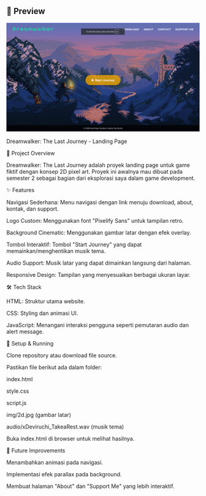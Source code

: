 ## 🌟 Preview
![Dreamwalker Landing Page](img/preview.png)


Dreamwalker: The Last Journey - Landing Page

📌 Project Overview

Dreamwalker: The Last Journey adalah proyek landing page untuk game fiktif dengan konsep 2D pixel art. Proyek ini awalnya mau dibuat pada semester 2 sebagai bagian dari eksplorasi saya dalam game development.

✨ Features

Navigasi Sederhana: Menu navigasi dengan link menuju download, about, kontak, dan support.

Logo Custom: Menggunakan font "Pixelify Sans" untuk tampilan retro.

Background Cinematic: Menggunakan gambar latar dengan efek overlay.

Tombol Interaktif: Tombol "Start Journey" yang dapat memainkan/menghentikan musik tema.

Audio Support: Musik latar yang dapat dimainkan langsung dari halaman.

Responsive Design: Tampilan yang menyesuaikan berbagai ukuran layar.

🛠️ Tech Stack

HTML: Struktur utama website.

CSS: Styling dan animasi UI.

JavaScript: Menangani interaksi pengguna seperti pemutaran audio dan alert message.

🚀 Setup & Running

Clone repository atau download file source.

Pastikan file berikut ada dalam folder:

index.html

style.css

script.js

img/2d.jpg (gambar latar)

audio/xDeviruchi_TakeaRest.wav (musik tema)

Buka index.html di browser untuk melihat hasilnya.

📌 Future Improvements

Menambahkan animasi pada navigasi.

Implementasi efek parallax pada background.

Membuat halaman "About" dan "Support Me" yang lebih interaktif.
